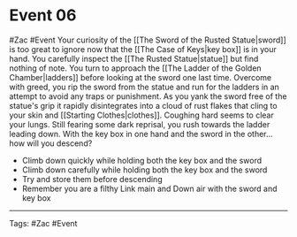 # Event 06
#Zac #Event
Your curiosity of the [[The Sword of the Rusted Statue|sword]] is too great to ignore now that the [[The Case of Keys|key box]] is in your hand. You carefully inspect the [[The Rusted Statue|statue]] but find nothing of note. You turn to approach the [[The Ladder of the Golden Chamber|ladders]] before looking at the sword one last time. Overcome with greed, you rip the sword from the statue and run for the ladders in an attempt to avoid any traps or punishment. As you yank the sword free of the statue's grip it rapidly disintegrates into a cloud of rust flakes that cling to your skin and [[Starting Clothes|clothes]]. Coughing hard seems to clear your lungs. Still fearing some dark reprisal, you rush towards the ladder leading down. With the key box in one hand and the sword in the other... how will you descend?
- Climb down quickly while holding both the key box and the sword
- Climb down carefully while holding both the key box and the sword 
- Try and store them before descending
- Remember you are a filthy Link main and Down air with the sword and key box 

---
Tags: #Zac #Event 
